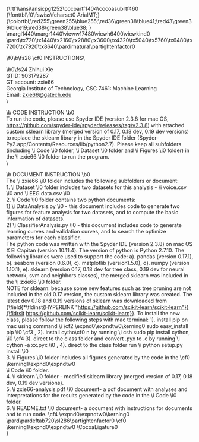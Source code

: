 {\rtf1\ansi\ansicpg1252\cocoartf1404\cocoasubrtf460
{\fonttbl\f0\fswiss\fcharset0 ArialMT;}
{\colortbl;\red255\green255\blue255;\red36\green38\blue41;\red43\green39\blue19;\red38\green38\blue38;
}
\margl1440\margr1440\vieww17480\viewh6400\viewkind0
\pard\tx720\tx1440\tx2160\tx2880\tx3600\tx4320\tx5040\tx5760\tx6480\tx7200\tx7920\tx8640\pardirnatural\partightenfactor0

\f0\b\fs28 \cf0 INSTRUCTIONS\

\b0\fs24 Zhihui Xie\
GTID: 903179287\
GT account: zxie66\
Georgia Institute of Technology, CSC 7461: Machine Learning\
Email: zxie66@gatech.edu\
\

\b CODE INSTRUCTION
\b0 \
To run the code, please use Spyder IDE (version 2.3.8 for mac OS, https://github.com/spyder-ide/spyder/releases/tag/v2.3.8) with attached custom sklearn library (merged version of 0.17, 0.18 dev, 0.19 dev versions) to replace the sklearn library  in the Spyder IDE folder (Spyder-Py2.app/Contents/Resources/lib/python2.7). Please keep all subfolders (including 
\i Code
\i0  folder, 
\i Dataset
\i0  folder and 
\i Figures
\i0  folder) in the 
\i zxie66
\i0  folder to run the program.\
\

\b DOCUMENT INSTRUCTION
\b0 \
The 
\i zxie66
\i0  folder includes the following subfolders or document:\
1. 
\i Dataset
\i0  folder includes two datasets for this analysis - 
\i voice.csv
\i0  and 
\i EEG data.csv
\i0 \
2. 
\i Code
\i0  folder contains two python documents: \
1) 
\i DataAnalysis.py
\i0  - this document includes code to generate two figures for feature analysis for two datasets, and to compute the basic information of datasets.\
2) 
\i ClassifierAnalysis.py
\i0  - this document includes code to generate learning curves and validation curves, and to search the optimize parameters for each classifier.\
The python code was written with the Spyder IDE (version 2.3.8) on mac OS X El Capitan (version 10.11.4). The version of python is Python 2.7.10. The following libraries were used to support the code: a). pandas (version 0.17.1), b). seaborn (version 0.6.0), c). matplotlib (version1.5.0), d). numpy (version 1.10.1), e). sklearn (version 0.17, 0.18 dev for tree class, 0.19 dev for neural network, svm and neighbors classes), the merged sklearn was included in the 
\i zxie66
\i0  folder.\
NOTE for sklearn: because some new features such as tree pruning are not included in the old 0.17 version, the custom sklearn library was created. The latest dev 0.18 and 0.19 versions of sklearn was downloaded from {\field{\*\fldinst{HYPERLINK "https://github.com/scikit-learn/scikit-learn"}}{\fldrslt https://github.com/scikit-learn/scikit-learn}}. To install the new class, please follow the following steps with mac terminal:  1). install pip on mac using command 
\i \cf2 \expnd0\expndtw0\kerning0
sudo easy_install pip
\i0 \cf3 , 2). install cytho\cf0 n by running 
\i csh sudo pip install cython,
\i0 \cf4  3). direct to the class folder and convert .pyx to .c by running 
\i cython -a xx.pyx
\i0 , 4). direct to the class folder run 
\i python setup.py install
\i0  \
3. 
\i Figures
\i0  folder includes all figures generated by the code in the \cf0 \kerning1\expnd0\expndtw0  
\i Code
\i0  folder.\
4. 
\i sklearn
\i0  folder - modified sklearn library (merged version of 0.17, 0.18 dev, 0.19 dev versions).\
5. 
\i zxie66-analysis.pdf 
\i0 document- a pdf document with analyses and interpretations for the results generated by the code in the 
\i Code
\i0  folder.\
6. 
\i README.txt
\i0  document- a document with instructions for documents and to run code. \cf4 \expnd0\expndtw0\kerning0
\
\pard\pardeftab720\sl286\partightenfactor0
\cf0 \kerning1\expnd0\expndtw0 \CocoaLigature0 \
}
